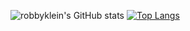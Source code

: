 ![robbyklein's GitHub stats](https://github-readme-stats.vercel.app/api?username=robbyklein&show_icons=true&theme=transparent) [![Top Langs](https://github-readme-stats.vercel.app/api/top-langs/?username=robbyklein&layout=compact&theme=transparent)](https://github.com/robbyklein/github-readme-stats)
